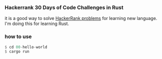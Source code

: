 ### Hackerrank 30 Days of Code Challenges in Rust
it is a good way to solve [HackerRank problems](https://www.hackerrank.com/domains/tutorials/30-days-of-code) for learning new language. I'm doing this for learning Rust.

### how to use
```rust
$ cd 00-hello-world
$ cargo run
```

 
